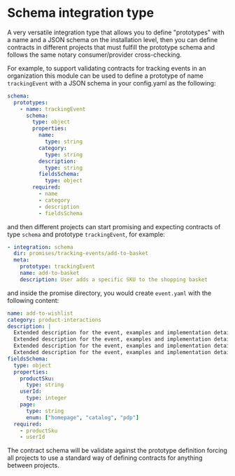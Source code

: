 # Schema integration type
A very versatile integration type that allows you to define "prototypes" with a name and a JSON
schema on the installation level, then you can define contracts in different projects that must
fulfill the prototype schema and follows the same notary consumer/provider cross-checking.

For example, to support validating contracts for tracking events in an organization this module can 
be used to define a prototype of name `trackingEvent` with a JSON schema in your config.yaml
as the following:
```yaml
schema:
  prototypes:
    - name: trackingEvent
      schema:
        type: object
        properties:
          name:
            type: string
          category:
            type: string
          description:
            type: string
          fieldsSchema:
            type: object
        required:
          - name
          - category
          - description
          - fieldsSchema
```

and then different projects can start promising and expecting contracts of type `schema` and prototype
`trackingEvent`, for example:
```yaml
- integration: schema
  dir: promises/tracking-events/add-to-basket
  meta:
    prototype: trackingEvent
    name: add-to-basket
    description: User adds a specific SKU to the shopping basket
```

and inside the promise directory, you would create `event.yaml` with the following content:
```yaml
name: add-to-wishlist
category: product-interactions
description: |
  Extended description for the event, examples and implementation details.
  Extended description for the event, examples and implementation details.
  Extended description for the event, examples and implementation details.
  Extended description for the event, examples and implementation details.
fieldsSchema:
  type: object
  properties:
    productSku:
      type: string
    userId:
      type: integer
    page:
      type: string
      enum: ["homepage", "catalog", "pdp"]
  required:
    - productSku
    - userId
```

The contract schema will be validate against the prototype definition forcing all projects to use 
a standard way of defining contracts for anything between projects.